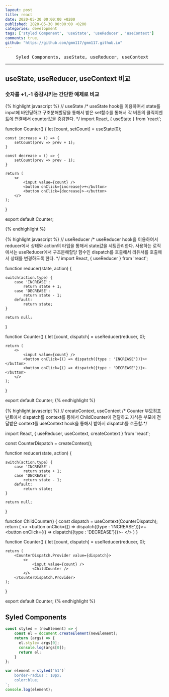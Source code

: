 ```yaml
---
layout: post
title: react
date: 2020-05-30 00:00:00 +0200
published: 2020-05-30 00:00:00 +0200
categories: development
tags: ['styled Component', 'useState', 'useReducer', 'useContext']
comments: true,
github: "https://github.com/gmm117/gmm117.github.io"
---
```


<pre>
    Syled Components, useState, useReducer, useContext
</pre>
<!--more-->

---

## useState, useReducer, useContext 비교
### 숫자를 +1,-1 증감시키는 간단한 예제로 비교
{% highlight javascript %}
// useState
/* useState hook을 이용하여서 state를 input에 바인딩하고 구조분해할당을 통해서 받은 set함수를 통해서 각 버튼의 클릭이벤트에 연결해서 counter값을 증감한다.  */
import React, { useState } from 'react';

function Counter() {
    let [count, setCount] = useState(0);

    const increase = () => {
        setCount(prev => prev + 1);
    }

    const decrease = () => {
        setCount(prev => prev - 1);
    }

    return (
        <>
            <input value={count} />
            <button onClick={increase}>+</button>
            <button onClick={decrease}>-</button>
        </>
    );
}

export default Counter;

{% endhighlight %}

{% highlight javascript %}
// useReducer
/* useReducer hook을 이용하여서 reducer에서 상태와 action의 타입을 통해서 state값을 세팅관리한다. 사용하는 로직에서는 useReducer에서 구조분해할당 함수인 dispatch를 호출해서 리듀서를 호출해서 상태를 변경하도록 한다.  */
import React, { useReducer } from 'react';

function reducer(state, action) {

    switch(action.type) {
        case 'INCREASE':
            return state + 1;
        case 'DECREASE':
            return state - 1;
        default:
            return state;
    }

    return null;
}

function Counter() {
    let [count, dispatch] = useReducer(reducer, 0);

    return (
        <>
            <input value={count} />
            <button onClick={() => dispatch({type : 'INCREASE'})}>+</button>
            <button onClick={() => dispatch({type : 'DECREASE'})}>-</button>
        </>
    );
}

export default Counter;
{% endhighlight %}

{% highlight javascript %}
// createContext, useContext
/* Counter 부모컴포넌트에서 dispatch를 context를 통해서  ChildCounter에 전달하고 자식은 부모에 전달받은 context를 useContext hook을 통해서 받아서 dispatch를 호출함.*/

import React, { useReducer, useContext, createContext } from 'react';

const CounterDispatch = createContext();

function reducer(state, action) {

    switch(action.type) {
        case 'INCREASE':
            return state + 1;
        case 'DECREASE':
            return state - 1;
        default:
            return state;
    }

    return null;
}

function ChildCounter() {
    const dispatch = useContext(CounterDispatch);
    return (
        <>
            <button onClick={() => dispatch({type : 'INCREASE'})}>+</button>
            <button onClick={() => dispatch({type : 'DECREASE'})}>-</button>
        </>
    )
}

function Counter() {
    let [count, dispatch] = useReducer(reducer, 0);

    return (
        <CounterDispatch.Provider value={dispatch}>
            <>
                <input value={count} />
                <ChildCounter />
            </>
        </CounterDispatch.Provider>
    );
}

export default Counter;
{% endhighlight %}

## Syled Components
```javascript
const styled = (newElement) => {
	const el = document.createElement(newElement);
	return (args) => {
      el.style= args[0];
      console.log(args[0]);
      return el;
    }
};

var element = styled('h1')`
	border-radius : 10px;
	color:blue;
`;
console.log(element);
```